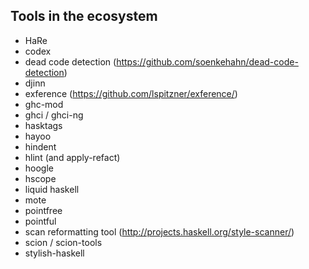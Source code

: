 ## Tools in the ecosystem

* HaRe
* codex
* dead code detection (https://github.com/soenkehahn/dead-code-detection)
* djinn 
* exference (https://github.com/lspitzner/exference/)
* ghc-mod
* ghci / ghci-ng
* hasktags
* hayoo
* hindent
* hlint (and apply-refact)
* hoogle
* hscope
* liquid haskell
* mote
* pointfree
* pointful
* scan reformatting tool (http://projects.haskell.org/style-scanner/)
* scion / scion-tools
* stylish-haskell


